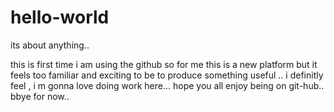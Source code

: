 # hello-world
its about anything..

this is first time i am using the github 
so for me this is a new platform but it feels too familiar and exciting to be to produce something 
useful ..
i definitly feel , i m gonna love doing work here... hope you all enjoy being on git-hub.. 
bbye for now..
